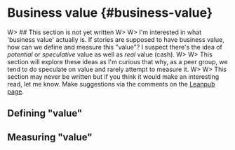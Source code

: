 # Business value {#business-value}

W> ## This section is not yet written
W>
W> I'm interested in what 'business value' actually is. If stories are supposed to have business value, how can we define and measure this "value"? I suspect there's the idea of _potential_ or _speculative_ value as well as _real_ value (cash).
W>
W> This section will explore these ideas as I'm curious that why, as a peer group, we tend to do speculate on value and rarely attempt to measure it.
W>
W> This section may never be written but if you think it would make an interesting read, let me know. Make suggestions via the comments on the [Leanpub page](https://leanpub.com/essential_acceptance_testing).

## Defining "value"

## Measuring "value"
